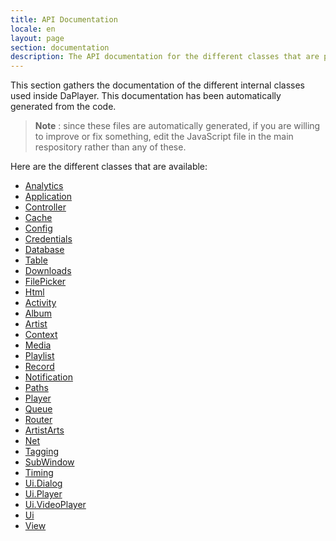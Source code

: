 ```yaml
---
title: API Documentation
locale: en
layout: page
section: documentation
description: The API documentation for the different classes that are present in the DaPlayer's code base.
---
```



This section gathers the documentation of the different internal
classes used inside DaPlayer. This documentation has been automatically
generated from the code.

> **Note** : since these files are automatically generated, if you
> are willing to improve or fix something, edit the JavaScript file
> in the main respository rather than any of these.

Here are the different classes that are available:
* [Analytics](analytics.html)
* [Application](application.html)
* [Controller](base/controller.html)
* [Cache](cache.html)
* [Config](config.html)
* [Credentials](credentials.html)
* [Database](database.html)
* [Table](database.html)
* [Downloads](downloads.html)
* [FilePicker](file_picker.html)
* [Html](html.html)
* [Activity](models/activity.html)
* [Album](models/album.html)
* [Artist](models/artist.html)
* [Context](models/context.html)
* [Media](models/media.html)
* [Playlist](models/playlist.html)
* [Record](models/record.html)
* [Notification](notification.html)
* [Paths](paths.html)
* [Player](player.html)
* [Queue](queue.html)
* [Router](router.html)
* [ArtistArts](services/artist_arts.html)
* [Net](services/net.html)
* [Tagging](services/tagging.html)
* [SubWindow](sub_window.html)
* [Timing](timing.html)
* [Ui.Dialog](ui/dialog.html)
* [Ui.Player](ui/player.html)
* [Ui.VideoPlayer](ui/video_player.html)
* [Ui](ui.html)
* [View](view.html)
